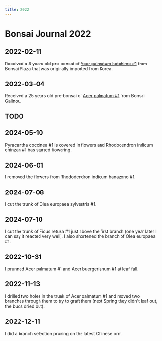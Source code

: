 ```yaml
---
title: 2022
---
```


# Bonsai Journal 2022

## 2022-02-11

Received a 8 years old pre-bonsai of
[Acer palmatum kotohime #1](/bonsai/collection/acer-palmatum-kotohime-1)
from Bonsai Plaza that was originally imported from Korea.

## 2022-03-04

Received a 25 years old pre-bonsai of
[Acer palmatum #1](/bonsai/collection/acer-palmatum-1)
from Bonsai Galinou.

## TODO

## 2024-05-10

Pyracantha coccinea #1 is covered in flowers and Rhododendron indicum chinzan #1
has started flowering.

## 2024-06-01

I removed the flowers from Rhododendron indicum hanazono #1.

## 2024-07-08

I cut the trunk of Olea europaea sylvestris #1.

## 2024-07-10

I cut the trunk of Ficus retusa #1 just above the first branch (one year later
I can say it reacted very well). I also shortened the branch of Olea europaea #1.

## 2022-10-31

I prunned Acer palmatum #1 and Acer buergerianum #1 at leaf fall.

## 2022-11-13

I drilled two holes in the trunk of Acer palmatum #1 and moved two branches
through them to try to graft them (next Spring they didn't leaf out, the buds
dried out).

## 2022-12-11

I did a branch selection pruning on the latest Chinese orm.

